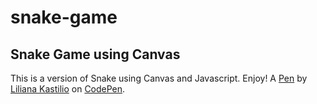 snake-game
==========

Snake Game using Canvas
----------------------- 
This is a version of  Snake using Canvas and Javascript. Enjoy!  A [Pen](http://codepen.io/lili2311/pen/Irlku) by [Liliana Kastilio](http://codepen.io/lili2311) on [CodePen](http://codepen.io/).
